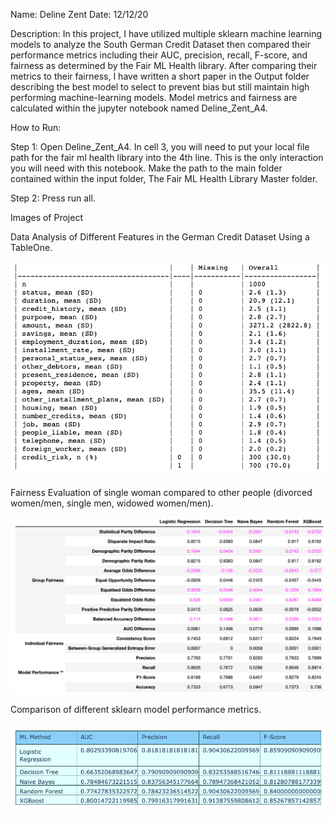 Name: Deline Zent
Date: 12/12/20

Description:
In this project, I have utilized multiple sklearn machine learning models to analyze the South German Credit Dataset then compared their performance metrics including their AUC, precision, recall, F-score, and fairness as determined by the Fair ML Health library. After comparing their metrics to their fairness, I have written a short paper in the Output folder describing the best model to select to prevent bias but still maintain high performing machine-learning models. Model metrics and fairness are calculated within the jupyter notebook named Deline_Zent_A4.

How to Run:

Step 1: Open Deline_Zent_A4. In cell 3, you will need to put your local file path for the fair ml health library into the 4th line. This is the only interaction you will need with this notebook. Make the path to the main folder contained within the input folder, The Fair ML Health Library Master folder.

Step 2: Press run all.

Images of Project

Data Analysis of Different Features in the German Credit Dataset Using a TableOne.

![credit features table one](example_images/credit_score_data_analysis.png)

Fairness Evaluation of single woman compared to other people (divorced women/men, single men, widowed women/men).

![feature fairness evaluation](example_images/fairness_evaluation.png)

Comparison of different sklearn model performance metrics.

![Model Comparison Metrics](example_images/sklearn_model_comparisons.png)

